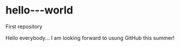# hello---world
First repository

Hello everybody... I am looking forward to usung GitHub this summer!


